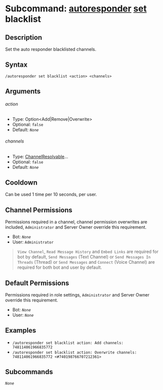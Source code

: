 # Subcommand: [autoresponder](../autoresponder.md) [set](./set.md) blacklist

## Description

Set the auto responder blacklisted channels.

## Syntax

```
/autoresponder set blacklist <action> <channels>
```

## Arguments

###### action

- Type: Option<Add|Remove|Overwrite>
- Optional: `false`
- Default: *`None`*

###### channels

- Type: [ChannelResolvable](/typedefs/ChannelResolvable.md)...
- Optional: `false`
- Default: *`None`*

## Cooldown

Can be used 1 time per 10 seconds, per user.

## Channel Permissions

Permissions required in a channel, channel permission overwrites are included, `Administrator` and Server Owner override this requirement.

- Bot: *`None`*
- User: `Administrator`

> `View Channel`, `Read Message History` and `Embed Links` are required for bot by default, `Send Messages` (Text Channel) or `Send Messages In Threads` (Thread) or `Send Messages` and `Connect` (Voice Channel) are required for both bot and user by default.

## Default Permissions

Permissions required in role settings, `Administrator` and Server Owner override this requirement.

- Bot: *`None`*
- User: *`None`*

## Examples

- `/autoresponder set blacklist action: Add channels: 748114061966835772`
- `/autoresponder set blacklist action: Overwrite channels: 748114061966835772 <#740198766707212361>`

## Subcommands

*`None`*
